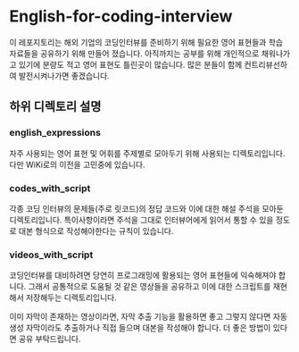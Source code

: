 # English-for-coding-interview

이 레포지토리는 해외 기업의 코딩인터뷰를 준비하기 위해 필요한 영어 표현들과 학습 자료들을 공유하기 위해 만들어 졌습니다. 아직까지는 공부를 위해 개인적으로 채워나가고 있기에 분량도 적고 영어 표현도 틀린곳이 많습니다. 많은 분들이 함께 컨트리뷰선하여 발전시켜나가면 좋겠습니다.


## 하위 디렉토리 설명

### english_expressions

자주 사용되는 영어 표현 및 어휘를 주제별로 모아두기 위해 사용되는 디렉토리입니다. 다만 WiKi로의 이전을 고민중에 있습니다.

### codes_with_script 

각종 코딩 인터뷰의 문제들(주로 릿코드)의 정답 코드와 이에 대한 해설 주석을 모아둔 디렉토리입니다. 특이사항이라면 주석을 그대로 인터뷰어에게 읽어서 통할 수 있을 정도로 대본 형식으로 작성해야한다는 규칙이 있습니다.

### videos_with_script 

코딩인터뷰를 대비하려면 당연히 프로그래밍에 활용되는 영어 표현들에 익숙해져야 합니다. 그래서 공통적으로 도움될 것 같은 영상들을 공유하고 이에 대한 스크립트를 재현해서 저장해두는 디렉토리입니다. 

이미 자막이 존재하는 영상이라면, 자막 추출 기능을 활용하면 좋고 그렇지 않다면 자동생성 자막이라도 추출하거나 직접 들으며 대본을 작성해야 합니다. 더 좋은 방법이 있다면 공유 부탁드립니다.

